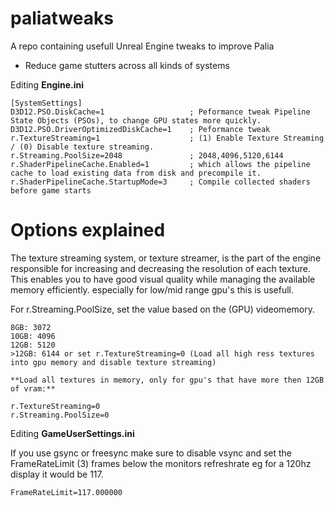 # paliatweaks
A repo containing usefull Unreal Engine tweaks to improve Palia

- Reduce game stutters across all kinds of systems

Editing **Engine.ini**

```
[SystemSettings]
D3D12.PSO.DiskCache=1                   ; Peformance tweak Pipeline State Objects (PSOs), to change GPU states more quickly.
D3D12.PSO.DriverOptimizedDiskCache=1    ; Peformance tweak
r.TextureStreaming=1                    ; (1) Enable Texture Streaming / (0) Disable texture streaming.
r.Streaming.PoolSize=2048               ; 2048,4096,5120,6144
r.ShaderPipelineCache.Enabled=1         ; which allows the pipeline cache to load existing data from disk and precompile it.
r.ShaderPipelineCache.StartupMode=3     ; Compile collected shaders before game starts
```

# Options explained

The texture streaming system, or texture streamer, is the part of the engine responsible for increasing and decreasing the resolution of each texture. This enables you to have good visual quality while managing the available memory efficiently.
especially for low/mid range gpu's this is usefull. 

For r.Streaming.PoolSize, set the value based on the (GPU) videomemory.

```<8GB: 2048
8GB: 3072
10GB: 4096
12GB: 5120
>12GB: 6144 or set r.TextureStreaming=0 (Load all high ress textures into gpu memory and disable texture streaming)

**Load all textures in memory, only for gpu's that have more then 12GB of vram:**

r.TextureStreaming=0
r.Streaming.PoolSize=0

```

Editing **GameUserSettings.ini**

If you use gsync or freesync make sure to disable vsync and set the FrameRateLimit (3) frames below the monitors refreshrate eg for a 120hz display it would be 117.

```
FrameRateLimit=117.000000
```

